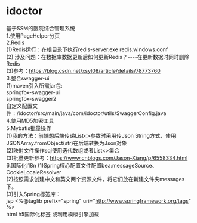 # idoctor
基于SSM的医院综合管理系统</br>
1.使用PageHelper分页</br>
2.Redis</br>
  (1)Redis运行：在根目录下执行redis-server.exe redis.windows.conf</br>
  (2) 涉及问题：在数据库数据更新后如何更新Redis？----在更新数据时同时删除Redis</br>
  (3)参考：https://blog.csdn.net/xsyl08/article/details/78773760</br>
3.整合swagger-ui</br>
  (1)maven引入所需jar包:</br>
     <artifactId>springfox-swagger-ui</artifactId></br>
     <artifactId>springfox-swagger2</artifactId></br>
自定义配置文件：/idoctor/src/main/java/com/idoctor/utils/SwaggerConfig.java</br>
4.使用MD5加密工具</br>
5.Mybatis批量操作</br>
  (1)我的方法：前端想后端传递List<>参数时采用传Json String方式，使用JSONArray.fromObject(str)在后端转换为Json对象</br>
  (2)映射文件操作sql使用<foreach>迭代数组或者List<>集合  </br>
  (3)批量更新参考：https://www.cnblogs.com/Jason-Xiang/p/6558334.html  </br>
6.国际化i18n
  (1)Spring核心配置文件配置bea:messageSource、CookieLocaleResolver  </br>
  (2)按照需求创建中文和英文两个资源文件，将它们放在新建文件夹messages下。 </br>
  (3)引入Spring标签库：</br>
           jsp <%@taglib prefix="spring" uri="http://www.springframework.org/tags" %> </br>
           html h5国际化标签 或利用模版引擎加载 </br>
